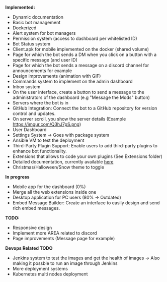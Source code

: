 __**Implemented:**__

- Dynamic documentation
- Basic bot management
- Dockerized
- Alert system for bot managers
- Permission system (access to dashboard per whitelisted ID)
- Bot Status system
- Client.apk for mobile implemented on the docker (shared volume)
- Page for which the bot sends a DM when you click on a button with a specific message (and user ID)
- Page for which the bot sends a message on a discord channel for announcements for example
- Design improvements (animation with GIF)
- Commands system to implement on the admin dashboard
- Inbox system 
- On the user interface, create a button to send a message to the administrators of the dashboard (e.g "Message the Mods" button)
- Servers where the bot is in
- GitHub Integration: Connect the bot to a GitHub repository for version control and updates.
- On server scroll, you show the server details (Example https://imgur.com/Q3hJ7pS.png)
- User Dashboard
- Settings System -> Goes with package system
- Ansible VM to test the deployment
- Third-Party Plugin Support: Enable users to add third-party plugins to enhance bot functionality.
- Extensions that allows to code your own plugins (See Extensions folder)
- Detailed documentation, currently available [here](https://sabry134.github.io/Discord-Bot-Dashboard/)
- Christmas/Halloween/Snow theme to toggle

__**In progress**__

- Mobile app for the dashboard (0%)
- Merge all the web extensions inside one
- Desktop application for PC users (80% -> Outdated)
- Embed Message Builder: Create an interface to easily design and send rich embed messages.



**__TODO:__**

- Responsive design
- Implement more AREA related to discord
- Page improvements (Message page for example)



**__Devops Related TODO__**

- Jenkins system to test the images and get the health of images -> Also making it possble to run an image through Jenkins
- More deployment systems
- Kubernetes multi nodes deployment

